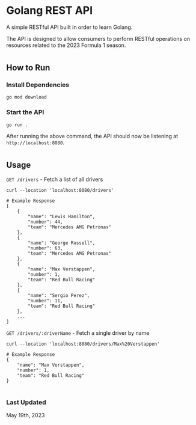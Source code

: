 # Golang REST API

A simple RESTful API built in order to learn Golang.

The API is designed to allow consumers to perform RESTful operations on resources related to the 2023 Formula 1 season.

#
## How to Run


### Install Dependencies

```shell
go mod download
```

### Start the API

```shell
go run .
```

After running the above command, the API should now be listening at `http://localhost:8080`.
#
## Usage


`GET /drivers` - Fetch a list of all drivers

```shell
curl --location 'localhost:8080/drivers'

# Example Response
[
    {
        "name": "Lewis Hamilton",
        "number": 44,
        "team": "Mercedes AMG Petronas"
    },
    {
        "name": "George Russell",
        "number": 63,
        "team": "Mercedes AMG Petronas"
    },
    {
        "name": "Max Verstappen",
        "number": 1,
        "team": "Red Bull Racing"
    },
    {
        "name": "Sergio Perez",
        "number": 11,
        "team": "Red Bull Racing"
    },
    ...
]
```

`GET /drivers/:driverName` - Fetch a single driver by name

```shell
curl --location 'localhost:8080/drivers/Max%20Verstappen'

# Example Response
{
    "name": "Max Verstappen",
    "number": 1,
    "team": "Red Bull Racing"
}
```

#
### Last Updated

May 19th, 2023